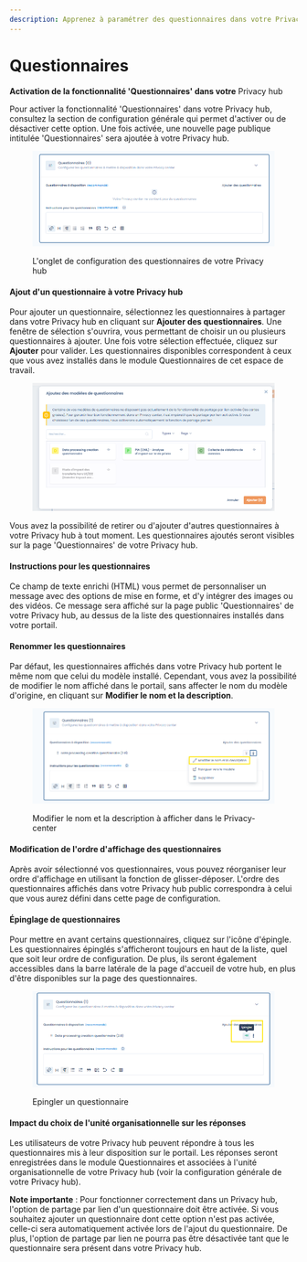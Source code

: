 ```yaml
---
description: Apprenez à paramétrer des questionnaires dans votre Privacy hub
---
```


# Questionnaires

**Activation de la fonctionnalité 'Questionnaires' dans votre** Privacy hub

Pour activer la fonctionnalité 'Questionnaires' dans votre Privacy hub, consultez la section de configuration générale qui permet d'activer ou de désactiver cette option. Une fois activée, une nouvelle page publique intitulée 'Questionnaires' sera ajoutée à votre Privacy hub.

<figure><img src="../../../.gitbook/assets/image (393).png" alt=""><figcaption><p>L'onglet de configuration des questionnaires de votre Privacy hub</p></figcaption></figure>



#### Ajout d'un questionnaire à votre Privacy hub

Pour ajouter un questionnaire, sélectionnez les questionnaires à partager dans votre Privacy hub en cliquant sur **Ajouter des questionnaires**. Une fenêtre de sélection s'ouvrira, vous permettant de choisir un ou plusieurs questionnaires à ajouter. Une fois votre sélection effectuée, cliquez sur **Ajouter** pour valider. Les questionnaires disponibles correspondent à ceux que vous avez installés dans le module Questionnaires de cet espace de travail.

<figure><img src="../../../.gitbook/assets/image (394).png" alt=""><figcaption></figcaption></figure>

Vous avez la possibilité de retirer ou d'ajouter d'autres questionnaires à votre Privacy hub à tout moment. Les questionnaires ajoutés seront visibles sur la page 'Questionnaires' de votre Privacy hub.

#### Instructions pour les questionnaires

Ce champ de texte enrichi (HTML) vous permet de personnaliser un message avec des options de mise en forme, et d'y intégrer des images ou des vidéos. Ce message sera affiché sur la page public 'Questionnaires' de votre Privacy hub, au dessus de la liste des questionnaires installés dans votre portail.

#### Renommer les questionnaires

Par défaut, les questionnaires affichés dans votre Privacy hub portent le même nom que celui du modèle installé. Cependant, vous avez la possibilité de modifier le nom affiché dans le portail, sans affecter le nom du modèle d'origine, en cliquant sur **Modifier le nom et la description**.

<figure><img src="../../../.gitbook/assets/image (395).png" alt=""><figcaption><p>Modifier le nom et la description à afficher dans le Privacy-center</p></figcaption></figure>

#### Modification de l'ordre d'affichage des questionnaires

Après avoir sélectionné vos questionnaires, vous pouvez réorganiser leur ordre d'affichage en utilisant la fonction de glisser-déposer. L'ordre des questionnaires affichés dans votre Privacy hub public correspondra à celui que vous aurez défini dans cette page de configuration.

#### Épinglage de questionnaires

Pour mettre en avant certains questionnaires, cliquez sur l'icône d'épingle. Les questionnaires épinglés s'afficheront toujours en haut de la liste, quel que soit leur ordre de configuration. De plus, ils seront également accessibles dans la barre latérale de la page d'accueil de votre hub, en plus d'être disponibles sur la page des questionnaires.

<figure><img src="../../../.gitbook/assets/image (396).png" alt=""><figcaption><p>Epingler un questionnaire</p></figcaption></figure>

#### Impact du choix de l'unité organisationnelle sur les réponses

Les utilisateurs de votre Privacy hub peuvent répondre à tous les questionnaires mis à leur disposition sur le portail. Les réponses seront enregistrées dans le module Questionnaires et associées à l'unité organisationnelle de votre Privacy hub (voir la configuration générale de votre Privacy hub).

**Note importante** : Pour fonctionner correctement dans un Privacy hub, l'option de partage par lien d'un questionnaire doit être activée. Si vous souhaitez ajouter un questionnaire dont cette option n'est pas activée, celle-ci sera automatiquement activée lors de l'ajout du questionnaire. De plus, l'option de partage par lien ne pourra pas être désactivée tant que le questionnaire sera présent dans votre Privacy hub.
